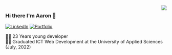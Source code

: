 <img align='right' src="https://github-readme-stats.vercel.app/api?username=aaron5670&show_icons=true&title_color=fff&icon_color=79ff97&text_color=9f9f9f&bg_color=151515&count_private=true">

### Hi there I'm Aaron :lemon:

[![LinkedIn](https://img.shields.io/static/v1?label=LinkedIn&message=%20&color=orange&logo=Linkedin&style=flat-square&logoColor=white)](https://www.linkedin.com/in/aaron-van-den-berg/)
[![Portfolio](https://img.shields.io/static/v1?label=Portfolio&message=%20&color=blue&logo=Portfolio&style=flat-square&logoColor=blue)](https://aaronvandenberg.nl/)
  
  
👨‍💻 23 Years young developer  
👨‍🎓 Graduated ICT Web Development at the University of Applied Sciences (July, 2022)   
